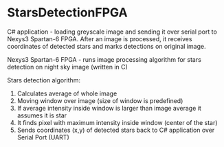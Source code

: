 # StarsDetectionFPGA

C# application - loading greyscale image and sending it over serial port to Nexys3 Spartan-6 FPGA. After an image is processed, it receives coordinates of detected stars and marks detections on original image.

Nexys3 Spartan-6 FPGA - runs image processing algorithm for stars detection on night sky image (written in C)

Stars detection algorithm:
1. Calculates average of whole image <br />
2. Moving window over image (size of window is predefined) <br />
3. If average intensity inside window is larger than image average it assumes it is star
4. It finds pixel with maximum intensity inside window (center of the star)
5. Sends coordinates (x,y) of detected stars back to C# application over Serial Port (UART)

